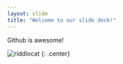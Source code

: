 ```yaml
---
layout: slide
title: "Welcome to our slide deck!"
---
```


Github is awesome!

![riddlocat](https://octodex.github.com/images/riddlocat.png)
{: .center}
